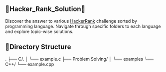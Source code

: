 ## 🚀Hacker_Rank_Solution🚀
Discover the answer to various [HackerRank](https://www.hackerrank.com/) challenge sorted by programming language. Navigate through specific folders to each language and explore topic-wise solutions.
## 📁Directory Structure
.
├── C/.
│   └── example.c
├── Problem Solving/
│   └── examples
└── C++/
    └── example.cpp
